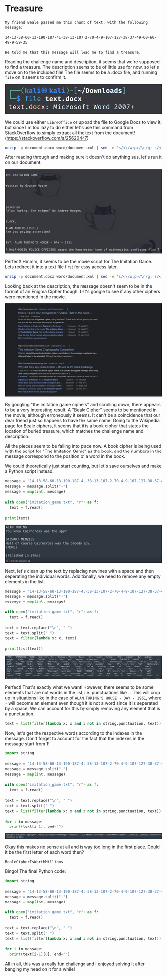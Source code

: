 
# Treasure

```
My friend Beale passed me this chunk of text, with the following message:

14-13-58-60-13-190-187-41-38-13-107-2-70-4-9-107-127-38-37-49-60-60-49-9-59-35

He told me that this message will lead me to find a treasure.
```

Reading the challenge name and description, it seems that we're supposed to find a treasure. The description seems to be of little use for now, so let's move on to the included file! The file seems to be a .docx file, and running `file` on it seems to confirm it.

![Running file command](/CHF_2022/treasure/images/filecommand.png)

We could use either `LibreOffice` or upload the file to Google Docs to view it, but since I'm too lazy to do either let's use this command from StackOverflow to simply extract all the text from the document! (https://stackoverflow.com/a/25620447)

```bash
unzip -p document.docx word/document.xml | sed -e 's/<\/w:p>/\n/g; s/<[^>]\{1,\}>//g; s/[^[:print:]\n]\{1,\}//g'
```

After reading through and making sure it doesn't do anything sus, let's run it on our document.

![Command output](/CHF_2022/treasure/images/docxoutput.png)

Perfect! Hmmm, it seems to be the movie script for The Imitation Game. Lets redirect it into a text file first for easy access later.

```bash
unzip -p document.docx word/document.xml | sed -e 's/<\/w:p>/\n/g; s/<[^>]\{1,\}>//g; s/[^[:print:]\n]\{1,\}//g' > imitation_game.txt
```

Looking back at the description, the message doesn't seem to be in the format of an Enigma Cipher though. Let's google to see if any other ciphers were mentioned in the movie.

![Google Result](/CHF_2022/treasure/images/googleresult.png)

By googling "the imitation game ciphers" and scrolling down, there appears to be a very interesting result. A "Beale Cipher" seems to be mentioned in the movie, although erroneously it seems. It can't be a coincidence that our dear friend just so happens to have the same name! Going to the Wikipedia page for Beale ciphers, it seems that it is a book cipher that states the location of buried treasure, which matches the challenge name and description.

All the pieces seem to be falling into place now. A book cipher is being used with the script for "The Imitation Game" as the book, and the numbers in the message correspond to the position of a word in the book.

We could theoretically just start counting, but let's save ourselves and make a Python script instead.
```python
message = "14-13-58-60-13-190-187-41-38-13-107-2-70-4-9-107-127-38-37-49-60-60-49-9-59-35"
message = message.split("-")
message = map(int, message)

with open("imitation_game.txt", "r") as f:
  text = f.read()

print(text)
```

![Python Output 1](/CHF_2022/treasure/images/pythonoutput1.png)

Next, let's clean up the text by replacing newlines with a space and then seperating the individual words. Additionally, we need to remove any empty elements in the list.
```python
message = "14-13-58-60-13-190-187-41-38-13-107-2-70-4-9-107-127-38-37-49-60-60-49-9-59-35"
message = message.split("-")
message = map(int, message)

with open("imitation_game.txt", "r") as f:
  text = f.read()

text = text.replace("\n", " ")
text = text.split(" ")
text = filter(lambda x: x, text)

print(list(text))
```

![Python Output 2](/CHF_2022/treasure/images/pythonoutput2.png)

Perfect! That's exactly what we want! However, there seems to be some elements that are not words in the list, i.e. punctuations like `-`. This will crop up in situations like in the case of `ALAN TURING'S HOUSE - DAY - 1951`, where `-` will become an element even though it is not a word since it is seperated by a space.
We can account for this by simply removing any element that is a punctuation.

```python
text = list(filter(lambda x: x and x not in string.punctuation, text))
```

Now, let's get the respective words according to the indexes in the message. Don't forget to account for the fact that the indexes in the message start from 1!

```python
import string

message = "14-13-58-60-13-190-187-41-38-13-107-2-70-4-9-107-127-38-37-49-60-60-49-9-59-35"
message = message.split("-")
message = map(int, message)

with open("imitation_game.txt", "r") as f:
  text = f.read()

text = text.replace("\n", " ")
text = text.split(" ")
text = list(filter(lambda x: x and x not in string.punctuation, text))

for i in message:
  print(text[i-1], end="")
```

![Python Output 3](/CHF_2022/treasure/images/pythonoutput3.png)

Okay this makes no sense at all and is way too long in the first place. Could it be the first letter of each word then?

```
BealeCipherIsWorthMillions
```

Bingo! The final Python code:
```python
import string

message = "14-13-58-60-13-190-187-41-38-13-107-2-70-4-9-107-127-38-37-49-60-60-49-9-59-35"
message = message.split("-")
message = map(int, message)

with open("imitation_game.txt", "r") as f:
  text = f.read()

text = text.replace("\n", " ")
text = text.split(" ")
text = list(filter(lambda x: x and x not in string.punctuation, text))

for i in message:
  print(text[i-1][0], end="")
```

All in all, this was a really fun challenge and I enjoyed solving it after banging my head on it for a while!
